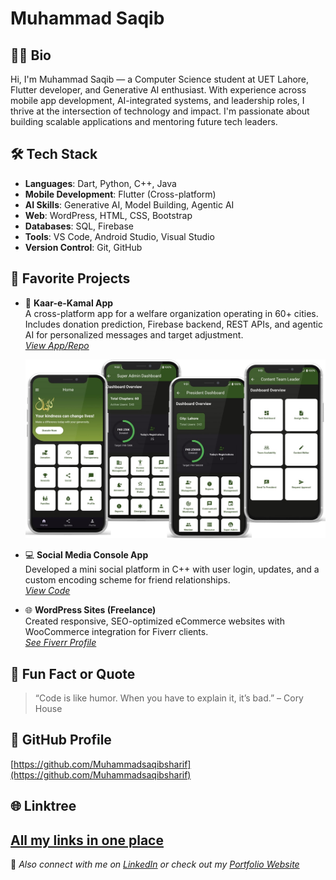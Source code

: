 # Muhammad Saqib

## 👨‍💻 Bio
Hi, I'm Muhammad Saqib — a Computer Science student at UET Lahore, Flutter developer, and Generative AI enthusiast. With experience across mobile app development, AI-integrated systems, and leadership roles, I thrive at the intersection of technology and impact. I'm passionate about building scalable applications and mentoring future tech leaders.

## 🛠 Tech Stack
- **Languages**: Dart, Python, C++, Java
- **Mobile Development**: Flutter (Cross-platform)
- **AI Skills**: Generative AI, Model Building, Agentic AI
- **Web**: WordPress, HTML, CSS, Bootstrap
- **Databases**: SQL, Firebase
- **Tools**: VS Code, Android Studio, Visual Studio
- **Version Control**: Git, GitHub

## 🚀 Favorite Projects
- 📱 **Kaar-e-Kamal App**  
  A cross-platform app for a welfare organization operating in 60+ cities. Includes donation prediction, Firebase backend, REST APIs, and agentic AI for personalized messages and target adjustment.  
  _[View App/Repo]()_
  
  ![Kaar-e-Kamal App Screenshot](assets/image.jpg)

- 💻 **Social Media Console App**  
  Developed a mini social platform in C++ with user login, updates, and a custom encoding scheme for friend relationships.  
  _[View Code]()_

- 🌐 **WordPress Sites (Freelance)**  
  Created responsive, SEO-optimized eCommerce websites with WooCommerce integration for Fiverr clients.  
  _[See Fiverr Profile](https://www.fiverr.com/msaqib10)_

## 🎯 Fun Fact or Quote
> “Code is like humor. When you have to explain it, it’s bad.” – Cory House

## 🔗 GitHub Profile
[https://github.com/Muhammadsaqibsharif](https://github.com/Muhammadsaqibsharif)

## 🌐 Linktree
[All my links in one place](https://linktr.ee/msaqibsharif)
---

🌟 _Also connect with me on [LinkedIn](https://www.linkedin.com/in/msaqibsharif) or check out my [Portfolio Website](https://muhammadsaqibsharif.github.io/)_
